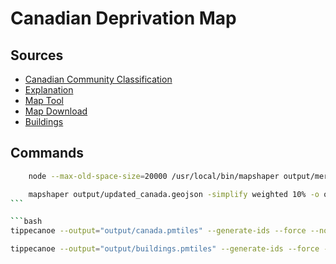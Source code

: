 # Canadian Deprivation Map

## Sources

-   [Canadian Community Classification](https://www150.statcan.gc.ca/n1/pub/45-20-0001/452000012023001-eng.htm)
-   [Explanation](https://www150.statcan.gc.ca/n1/pub/45-20-0001/452000012023002-eng.htm)
-   [Map Tool](https://www12.statcan.gc.ca/census-recensement/2021/geo/sip-pis/boundary-limites/index2021-eng.cfm?year=21)
-   [Map Download](https://www12.statcan.gc.ca/census-recensement/alternative_alternatif.cfm?l=eng&dispext=zip&teng=lda_000b21a_e.zip&k=%20%20%20192424&loc=//www12.statcan.gc.ca/census-recensement/2021/geo/sip-pis/boundary-limites/files-fichiers/lda_000b21a_e.zip)
-   [Buildings](https://github.com/microsoft/CanadianBuildingFootprints)

## Commands

````bash
    node --max-old-space-size=20000 /usr/local/bin/mapshaper output/merged.geojson -simplify weighted 20% -filter-islands -o output/simplified_buildings.geojson

    mapshaper output/updated_canada.geojson -simplify weighted 10% -o output/simplified_canada.geojson
```

```bash
tippecanoe --output="output/canada.pmtiles" --generate-ids --force --no-feature-limit --no-tile-size-limit --detect-shared-borders --coalesce-fraction-as-needed --coalesce-densest-as-needed --coalesce-smallest-as-needed --coalesce --reorder --minimum-zoom=0 --maximum-zoom=15 -x DAUID -x DGUID -x LANDAREA -x PRUID "output/simplified_canada.geojson"
````

```bash
tippecanoe --output="output/buildings.pmtiles" --generate-ids --force --no-feature-limit --no-tile-size-limit --detect-shared-borders --coalesce-fraction-as-needed --coalesce-densest-as-needed --coalesce-smallest-as-needed --coalesce --reorder --minimum-zoom=0 --maximum-zoom=15 "output/buildings_2.geojson"
```
